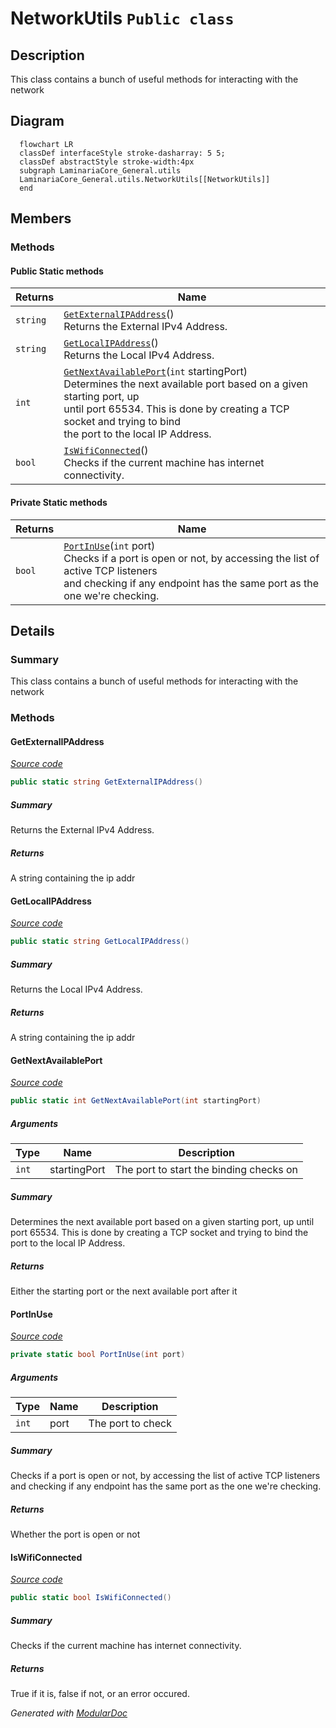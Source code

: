 # NetworkUtils `Public class`

## Description
This class contains a bunch of useful methods for interacting with the network

## Diagram
```mermaid
  flowchart LR
  classDef interfaceStyle stroke-dasharray: 5 5;
  classDef abstractStyle stroke-width:4px
  subgraph LaminariaCore_General.utils
  LaminariaCore_General.utils.NetworkUtils[[NetworkUtils]]
  end
```

## Members
### Methods
#### Public Static methods
| Returns | Name |
| --- | --- |
| `string` | [`GetExternalIPAddress`](#getexternalipaddress)()<br>Returns the External IPv4 Address. |
| `string` | [`GetLocalIPAddress`](#getlocalipaddress)()<br>Returns the Local IPv4 Address. |
| `int` | [`GetNextAvailablePort`](#getnextavailableport)(`int` startingPort)<br>Determines the next available port based on a given starting port, up<br>            until port 65534. This is done by creating a TCP socket and trying to bind<br>            the port to the local IP Address. |
| `bool` | [`IsWifiConnected`](#iswificonnected)()<br>Checks if the current machine has internet connectivity. |

#### Private Static methods
| Returns | Name |
| --- | --- |
| `bool` | [`PortInUse`](#portinuse)(`int` port)<br>Checks if a port is open or not, by accessing the list of active TCP listeners<br>            and checking if any endpoint has the same port as the one we're checking. |

## Details
### Summary
This class contains a bunch of useful methods for interacting with the network

### Methods
#### GetExternalIPAddress
[*Source code*](https://github.com///blob//C#/LaminariaCore-General/utils/NetworkUtils.cs#L20)
```csharp
public static string GetExternalIPAddress()
```
##### Summary
Returns the External IPv4 Address.

##### Returns
A string containing the ip addr

#### GetLocalIPAddress
[*Source code*](https://github.com///blob//C#/LaminariaCore-General/utils/NetworkUtils.cs#L20)
```csharp
public static string GetLocalIPAddress()
```
##### Summary
Returns the Local IPv4 Address.

##### Returns
A string containing the ip addr

#### GetNextAvailablePort
[*Source code*](https://github.com///blob//C#/LaminariaCore-General/utils/NetworkUtils.cs#L20)
```csharp
public static int GetNextAvailablePort(int startingPort)
```
##### Arguments
| Type | Name | Description |
| --- | --- | --- |
| `int` | startingPort | The port to start the binding checks on |

##### Summary
Determines the next available port based on a given starting port, up
            until port 65534. This is done by creating a TCP socket and trying to bind
            the port to the local IP Address.

##### Returns
Either the starting port or the next available port after it

#### PortInUse
[*Source code*](https://github.com///blob//C#/LaminariaCore-General/utils/NetworkUtils.cs#L20)
```csharp
private static bool PortInUse(int port)
```
##### Arguments
| Type | Name | Description |
| --- | --- | --- |
| `int` | port | The port to check |

##### Summary
Checks if a port is open or not, by accessing the list of active TCP listeners
            and checking if any endpoint has the same port as the one we're checking.

##### Returns
Whether the port is open or not

#### IsWifiConnected
[*Source code*](https://github.com///blob//C#/LaminariaCore-General/utils/NetworkUtils.cs#L20)
```csharp
public static bool IsWifiConnected()
```
##### Summary
Checks if the current machine has internet connectivity.

##### Returns
True if it is, false if not, or an error occured.

*Generated with* [*ModularDoc*](https://github.com/hailstorm75/ModularDoc)
